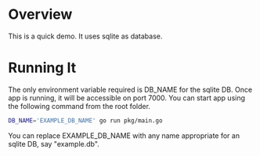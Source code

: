 # Overview

This is a quick demo. It uses sqlite as database.

# Running It

The only environment variable required is DB_NAME for the sqlite DB. Once app is running, it will be accessible on port 7000.
You can start app using the following command from the root folder. 

```bash
DB_NAME='EXAMPLE_DB_NAME' go run pkg/main.go
```

You can replace EXAMPLE_DB_NAME with any name appropriate for an sqlite DB, say "example.db".
